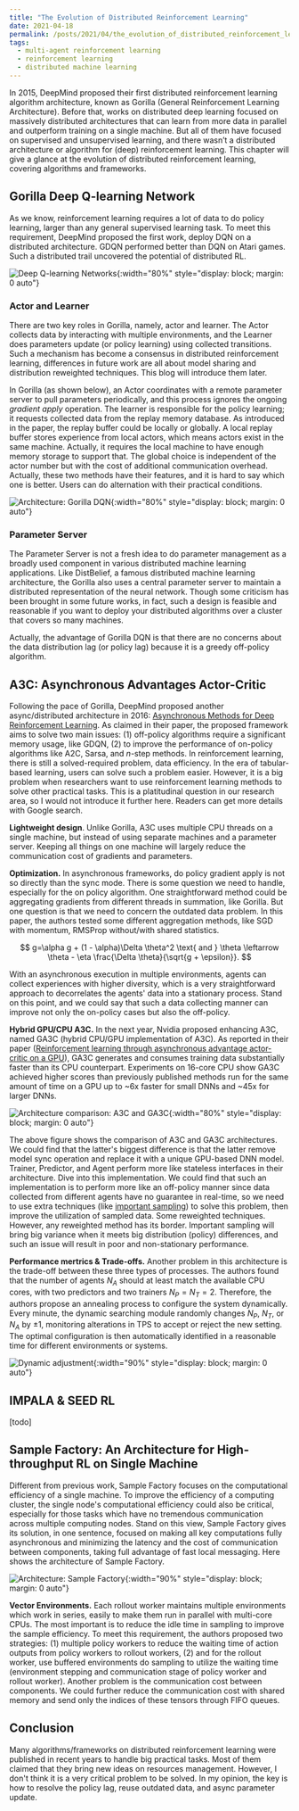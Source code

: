 ```yaml
---
title: "The Evolution of Distributed Reinforcement Learning"
date: 2021-04-18
permalink: /posts/2021/04/the_evolution_of_distributed_reinforcement_learning/
tags:
  - multi-agent reinforcement learning
  - reinforcement learning
  - distributed machine learning
---
```

In 2015, DeepMind proposed their first distributed reinforcement learning algorithm architecture, known as Gorilla (General Reinforcement Learning Architecture). Before that, works on distributed deep learning focused on massively distributed architectures that can learn from more data in parallel and outperform training on a single machine. But all of them have focused on supervised and unsupervised learning, and there wasn’t a distributed architecture or algorithm for (deep) reinforcement learning. This chapter will give a glance at the evolution of distributed reinforcement learning, covering algorithms and frameworks.

## Gorilla Deep Q-learning Network

As we know, reinforcement learning requires a lot of data to do policy learning, larger than any general supervised learning task. To meet this requirement, DeepMind proposed the first work, deploy DQN on a distributed architecture. GDQN performed better than DQN on Atari games. Such a distributed trail uncovered the potential of distributed RL.

![Deep Q-learning Networks](/images/the_evolution_of_drl/dqn.png){:width="80%" style="display: block; margin: 0 auto"}

### Actor and Learner

There are two key roles in Gorilla, namely, actor and learner. The Actor collects data by interacting with multiple environments, and the Learner does parameters update (or policy learning) using collected transitions. Such a mechanism has become a consensus in distributed reinforcement learning, differences in future work are all about model sharing and distribution reweighted techniques. This blog will introduce them later.

In Gorilla (as shown below), an Actor coordinates with a remote parameter server to pull parameters periodically, and this process ignores the ongoing _gradient apply_ operation. The learner is responsible for the policy learning; it requests collected data from the replay memory database. As introduced in the paper, the replay buffer could be locally or globally. A local replay buffer stores experience from local actors, which means actors exist in the same machine. Actually, it requires the local machine to have enough memory storage to support that. The global choice is independent of the actor number but with the cost of additional communication overhead. Actually, these two methods have their features, and it is hard to say which one is better. Users can do alternation with their practical conditions.

![Architecture: Gorilla DQN](/images/the_evolution_of_drl/gorilla_architecture.png){:width="80%" style="display: block; margin: 0 auto"}

### Parameter Server

The Parameter Server is not a fresh idea to do parameter management as a broadly used component in various distributed machine learning applications. Like DistBelief, a famous distributed machine learning architecture, the Gorilla also uses a central parameter server to maintain a distributed representation of the neural network. Though some criticism has been brought in some future works, in fact, such a design is feasible and reasonable if you want to deploy your distributed algorithms over a cluster that covers so many machines.

Actually, the advantage of Gorilla DQN is that there are no concerns about the data distribution lag (or policy lag) because it is a greedy off-policy algorithm.

## A3C: Asynchronous Advantages Actor-Critic

Following the pace of Gorilla, DeepMind proposed another async/distributed architecture in 2016: [Asynchronous Methods for Deep Reinforcement Learning](http://proceedings.mlr.press/v48/mniha16.html). As claimed in their paper, the proposed framework aims to solve two main issues: (1) off-policy algorithms require a significant memory usage, like GDQN, (2) to improve the performance of on-policy algorithms like A2C, Sarsa, and $n$-step methods. In reinforcement learning, there is still a solved-required problem, data efficiency. In the era of tabular-based learning, users can solve such a problem easier. However, it is a big problem when researchers want to use reinforcement learning methods to solve other practical tasks. This is a platitudinal question in our research area, so I would not introduce it further here. Readers can get more details with Google search.

**Lightweight design**.
Unlike Gorilla, A3C uses multiple CPU threads on a single machine, but instead of using separate machines and a parameter server. Keeping all things on one machine will largely reduce the communication cost of gradients and parameters.

**Optimization.**
In asynchronous frameworks, do policy gradient apply is not so directly than the sync mode. There is some question we need to handle, especially for the on policy algorithm. One straightforward method could be aggregating gradients from different threads in summation, like Gorilla. But one question is that we need to concern the outdated data problem. In this paper, the authors tested some different aggregation methods, like SGD with momentum, RMSProp without/with shared statistics.

$$
g=\alpha g + (1 - \alpha)\Delta \theta^2 \text{ and } \theta \leftarrow \theta - \eta \frac{\Delta \theta}{\sqrt{g + \epsilon}}.
$$

With an asynchronous execution in multiple environments, agents can collect experiences with higher diversity, which is a very straightforward approach to decorrelates the agents' data into a stationary process. Stand on this point, and we could say that such a data collecting manner can improve not only the on-policy cases but also the off-policy.

**Hybrid GPU/CPU A3C.**
In the next year, Nvidia proposed enhancing A3C, named GA3C (hybrid CPU/GPU implementation of A3C). As reported in their paper ([Reinforcement learning through asynchronous advantage actor-critic on a GPU](https://arxiv.org/abs/1611.06256)), GA3C generates and consumes training data substantially faster than its CPU counterpart. Experiments on 16-core CPU show GA3C achieved higher scores than previously published methods run for the same amount of time on a GPU up to ~6x faster for small DNNs and ~45x for larger DNNs.

![Architecture comparison: A3C and GA3C](/images/the_evolution_of_drl/ga3c.png){:width="80%" style="display: block; margin: 0 auto"}

The above figure shows the comparison of A3C and GA3C architectures. We could find that the latter's biggest difference is that the latter remove model sync operation and replace it with a unique GPU-based DNN model. Trainer, Predictor, and Agent perform more like stateless interfaces in their architecture. Dive into this implementation. We could find that such an implementation is to perform more like an off-policy manner since data collected from different agents have no guarantee in real-time, so we need to use extra techniques (like [important sampling](https://en.wikipedia.org/wiki/Importance_sampling)) to solve this problem, then improve the utilization of sampled data. Some reweighted techniques. However, any reweighted method has its border. Important sampling will bring big variance when it meets big distribution (policy) differences, and such an issue will result in poor and non-stationary performance.

**Performance mertrics & Trade-offs.**
Another problem in this architecture is the trade-off between these three types of processes. The authors found that the number of agents $N_A$ should at least match the available CPU cores, with two predictors and two trainers $N_P = N_T = 2$. Therefore, the authors propose an annealing process to configure the system dynamically. Every minute, the dynamic searching module randomly changes $N_P$, $N_T$, or $N_A$ by ±1, monitoring alterations in TPS to accept or reject the new setting. The optimal configuration is then automatically identified in a reasonable time for different environments or systems.

![Dynamic adjustment](/images/the_evolution_of_drl/ga3c_dynamic_adjustment.png){:width="90%" style="display: block; margin: 0 auto"}

## IMPALA & SEED RL

[todo]


## Sample Factory: An Architecture for High-throughput RL on Single Machine

Different from previous work, Sample Factory focuses on the computational efficiency of a single machine. To improve the efficiency of a computing cluster, the single node's computational efficiency could also be critical, especially for those tasks which have no tremendous communication across multiple computing nodes. Stand on this view, Sample Factory gives its solution, in one sentence, focused on making all key computations fully asynchronous and minimizing the latency and the cost of communication between components, taking full advantage of fast local messaging. Here shows the architecture of Sample Factory.

![Architecture: Sample Factory](/images/the_evolution_of_drl/sample_factory.png){:width="90%" style="display: block; margin: 0 auto"}

**Vector Environments.**
Each rollout worker maintains multiple environments which work in series, easily to make them run in parallel with multi-core CPUs. The most important is to reduce the idle time in sampling to improve the sample efficiency. To meet this requirement, the authors proposed two strategies: (1) multiple policy workers to reduce the waiting time of action outputs from policy workers to rollout workers, (2) and for the rollout worker, use buffered environments do sampling to utilize the waiting time (environment stepping and communication stage of policy worker and rollout worker). Another problem is the communication cost between components. We could further reduce the communication cost with shared memory and send only the indices of these tensors through FIFO queues.

## Conclusion

Many algorithms/frameworks on distributed reinforcement learning were published in recent years to handle big practical tasks. Most of them claimed that they bring new ideas on resources management. However, I don't think it is a very critical problem to be solved. In my opinion, the key is how to resolve the policy lag, reuse outdated data, and async parameter update.
